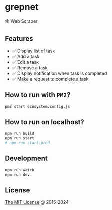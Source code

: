 # grepnet

🕸 Web Scraper

## Features

* ✅ Display list of task
* ✅ Add a task
* ✅ Edit a task
* ✅ Remove a task
* ✅ Display notification when task is completed
* ✅ Make a request to complete a task

## How to run with `PM2`?

```bash
pm2 start ecosystem.config.js
```

## How to run on localhost?

```bash
npm run build
npm run start
# npm run start:prod
```

## Development

```bash
npm run watch
npm run dev
```

## License

[The MIT License](http://piecioshka.mit-license.org) @ 2015-2024

